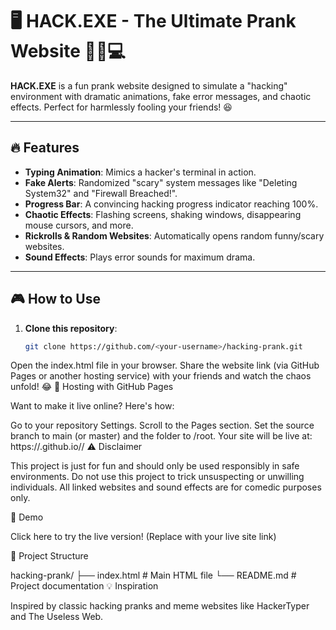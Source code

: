 # 🖥️ HACK.EXE - The Ultimate Prank Website 🕵️‍♂️💻

**HACK.EXE** is a fun prank website designed to simulate a "hacking" environment with dramatic animations, fake error messages, and chaotic effects. Perfect for harmlessly fooling your friends! 😆

---

## 🔥 Features
- **Typing Animation**: Mimics a hacker's terminal in action.
- **Fake Alerts**: Randomized "scary" system messages like "Deleting System32" and "Firewall Breached!".
- **Progress Bar**: A convincing hacking progress indicator reaching 100%.
- **Chaotic Effects**: Flashing screens, shaking windows, disappearing mouse cursors, and more.
- **Rickrolls & Random Websites**: Automatically opens random funny/scary websites.
- **Sound Effects**: Plays error sounds for maximum drama.

---

## 🎮 How to Use
1. **Clone this repository**:
   ```bash
   git clone https://github.com/<your-username>/hacking-prank.git
Open the index.html file in your browser.
Share the website link (via GitHub Pages or another hosting service) with your friends and watch the chaos unfold! 😂
🚀 Hosting with GitHub Pages

Want to make it live online? Here's how:

Go to your repository Settings.
Scroll to the Pages section.
Set the source branch to main (or master) and the folder to /root.
Your site will be live at:
https://<your-username>.github.io/<your-repository-name>/
⚠️ Disclaimer

This project is just for fun and should only be used responsibly in safe environments. Do not use this project to trick unsuspecting or unwilling individuals. All linked websites and sound effects are for comedic purposes only.

🎉 Demo

Click here to try the live version! (Replace with your live site link)

📁 Project Structure

hacking-prank/
├── index.html    # Main HTML file
└── README.md     # Project documentation
💡 Inspiration

Inspired by classic hacking pranks and meme websites like HackerTyper and The Useless Web.

